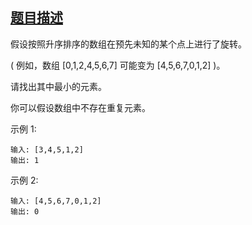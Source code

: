 ## [题目描述](https://leetcode-cn.com/problems/find-minimum-in-rotated-sorted-array/)
假设按照升序排序的数组在预先未知的某个点上进行了旋转。

( 例如，数组 [0,1,2,4,5,6,7] 可能变为 [4,5,6,7,0,1,2] )。

请找出其中最小的元素。

你可以假设数组中不存在重复元素。

示例 1:
```text
输入: [3,4,5,1,2]
输出: 1
```

示例 2:
```text
输入: [4,5,6,7,0,1,2]
输出: 0
```
